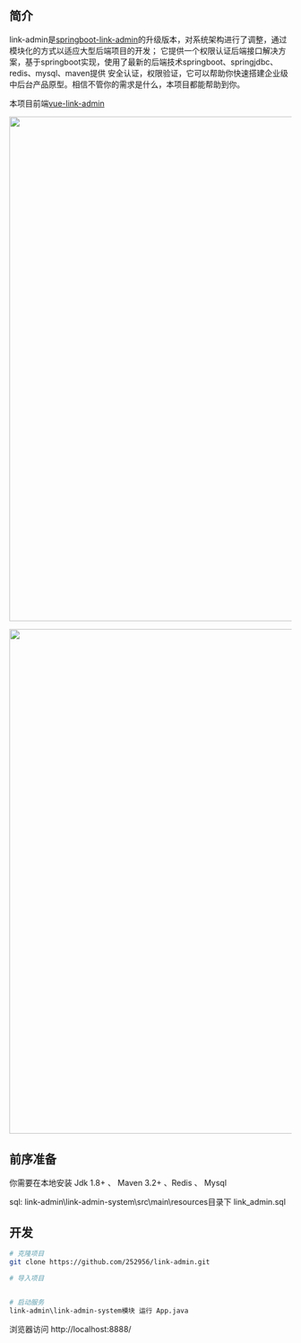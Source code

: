 

## 简介
link-admin是[springboot-link-admin](https://github.com/252956/springboot-link-admin)的升级版本，对系统架构进行了调整，通过模块化的方式以适应大型后端项目的开发；
它提供一个权限认证后端接口解决方案，基于springboot实现，使用了最新的后端技术springboot、springjdbc、redis、mysql、maven提供 安全认证，权限验证，它可以帮助你快速搭建企业级中后台产品原型。相信不管你的需求是什么，本项目都能帮助到你。

本项目前端[vue-link-admin](https://github.com/252956/vue-link-admin)


<p align="center">
  <img width="900" src="https://252956.github.io/static/img/1.png">
</p>
<p align="center">
  <img width="900" src="https://252956.github.io/static/img/3.png">
</p>


## 前序准备

你需要在本地安装 Jdk 1.8+ 、 Maven 3.2+ 、Redis 、 Mysql

sql: link-admin\link-admin-system\src\main\resources目录下 link_admin.sql



## 开发

```bash
# 克隆项目
git clone https://github.com/252956/link-admin.git

# 导入项目


# 启动服务
link-admin\link-admin-system模块 运行 App.java
```

浏览器访问 http://localhost:8888/







